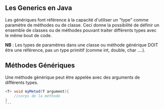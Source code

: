 ##  Les Generics en Java
Les génériques font référence à la capacité d'utiliser un "type" comme paramètre de méthodes ou de classe. 
Ceci donne la possibilité de définir un ensemble de classes ou de méthodes pouvant traiter différents types avec le même bout de code. 

**NB** : Les types de paramètres dans une classe ou méthode générique DOIT être une référence, pas un type primitif (comme int, double, char ....).

## Méthodes Génériques
Une méthode générique peut être appelée avec des arguments de différents types.

````Java
<T> void myMetod(T argument){
    //corps de la méthode
}
```